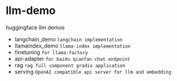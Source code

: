 # llm-demo
huggingface llm demos

- langchain_demo `langchain implementation`
- llamaindex_demo `llama-index implementation`
- finetuning `for llama-factory`
- api-adapter `for baidu qianfan chat endpoint`
- rag `rag full component gradio application`
- serving `OpenAI compatible api server for llm and embedding`